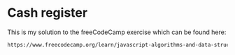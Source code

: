 # Cash register
This is my solution to the freeCodeCamp exercise which can be found here:


```sh
https://www.freecodecamp.org/learn/javascript-algorithms-and-data-structures/javascript-algorithms-and-data-structures-projects/cash-register
```




